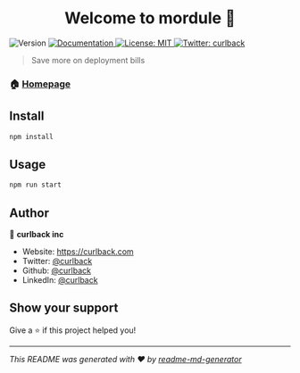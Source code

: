 <h1 align="center">Welcome to mordule 👋</h1>
<p>
  <img alt="Version" src="https://img.shields.io/badge/version-0.1.0-blue.svg?cacheSeconds=2592000" />
  <a href="https://doc.mordule.com" target="_blank">
    <img alt="Documentation" src="https://img.shields.io/badge/documentation-yes-brightgreen.svg" />
  </a>
  <a href="#" target="_blank">
    <img alt="License: MIT" src="https://img.shields.io/badge/License-MIT-yellow.svg" />
  </a>
  <a href="https://twitter.com/curlback" target="_blank">
    <img alt="Twitter: curlback" src="https://img.shields.io/twitter/follow/curlback.svg?style=social" />
  </a>
</p>

> Save more on deployment bills

### 🏠 [Homepage](https://mordule.com)

## Install

```sh
npm install
```

## Usage

```sh
npm run start
```

## Author

👤 **curlback inc**

* Website: https://curlback.com
* Twitter: [@curlback](https://twitter.com/curlback)
* Github: [@curlback](https://github.com/curlback)
* LinkedIn: [@curlback](https://linkedin.com/in/curlback)

## Show your support

Give a ⭐️ if this project helped you!

***
_This README was generated with ❤️ by [readme-md-generator](https://github.com/kefranabg/readme-md-generator)_